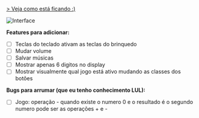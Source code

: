 [> Veja como está ficando :)](https://empixx.github.io/challenge-twitch/2019-setembro/empixx/src/)

![Interface](http://i.imgur.com/zV2Pisp.png)

**Features para adicionar:**
- [ ] Teclas do teclado ativam as teclas do brinquedo
- [ ] Mudar volume
- [ ] Salvar músicas
- [ ] Mostrar apenas 6 digitos no display
- [ ] Mostrar visualmente qual jogo está ativo mudando as classes dos botões

**Bugs para arrumar (que eu tenho conhecimento LUL):**
- [ ] Jogo: operação - quando existe o numero 0 e o resultado é o segundo numero pode ser as operações + e -  
